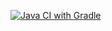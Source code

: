 [![Java CI with Gradle](https://github.com/zdorovilovde/C-Users-MrGob-IdeaProjects-HW_Selenium_Selenide/actions/workflows/gradle.yml/badge.svg)](https://github.com/zdorovilovde/C-Users-MrGob-IdeaProjects-HW_Selenium_Selenide/actions/workflows/gradle.yml)
